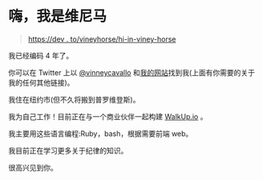 # 嗨，我是维尼马

> [https://dev . to/vineyhorse/hi-in-viney-horse](https://dev.to/vinneycavallo/hi-im-vinney-cavallo)

我已经编码 4 年了。

你可以在 Twitter 上以 [@vinneycavallo](https://twitter.com/vinneycavallo) 和[我的网站](http://vinneycavallo.com)找到我(上面有你需要的关于我的任何其他链接)。

我住在纽约市(但不久将搬到普罗维登斯)。

我为自己工作！目前正在与一个商业伙伴一起构建 [WalkUp.io](https://walkup.io) 。

我主要用这些语言编程:Ruby，bash，根据需要前端 web。

我目前正在学习更多关于纪律的知识。

很高兴见到你。
